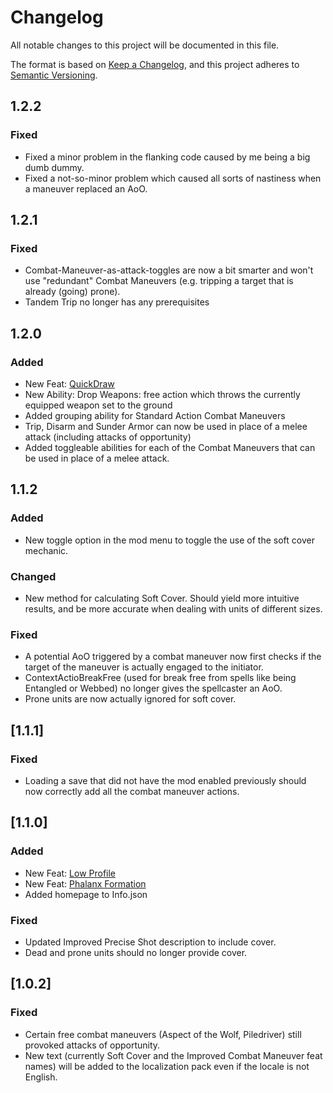 ﻿# Changelog
All notable changes to this project will be documented in this file.

The format is based on [Keep a Changelog](https://keepachangelog.com/en/1.0.0/),
and this project adheres to [Semantic Versioning](https://semver.org/spec/v2.0.0.html).

## 1.2.2

### Fixed
- Fixed a minor problem in the flanking code caused by me being a big dumb dummy.
- Fixed a not-so-minor problem which caused all sorts of nastiness when a maneuver replaced an AoO.

## 1.2.1

### Fixed
- Combat-Maneuver-as-attack-toggles are now a bit smarter and won't use "redundant" Combat Maneuvers (e.g. tripping a target that is already (going) prone).
- Tandem Trip no longer has any prerequisites

## 1.2.0

### Added
- New Feat: [QuickDraw](https://www.d20pfsrd.com/feats/combat-feats/quick-draw-combat/)
- New Ability: Drop Weapons: free action which throws the currently equipped weapon set to the ground
- Added grouping ability for Standard Action Combat Maneuvers
- Trip, Disarm and Sunder Armor can now be used in place of a melee attack (including attacks of opportunity)
- Added toggleable abilities for each of the Combat Maneuvers that can be used in place of a melee attack.

## 1.1.2

### Added
- New toggle option in the mod menu to toggle the use of the soft cover mechanic.

### Changed
- New method for calculating Soft Cover. Should yield more intuitive results, and be more accurate when dealing with units of different sizes.

### Fixed
- A potential AoO triggered by a combat maneuver now first checks if the target of the maneuver is actually engaged to the initiator.
- ContextActioBreakFree (used for break free from spells like being Entangled or Webbed) no longer gives the spellcaster an AoO.
- Prone units are now actually ignored for soft cover.

## [1.1.1]

### Fixed
- Loading a save that did not have the mod enabled previously should now correctly add all the combat maneuver actions.

## [1.1.0]

### Added
- New Feat: [Low Profile](https://www.d20pfsrd.com/feats/combat-feats/low-profile-combat/)
- New Feat: [Phalanx Formation](https://www.d20pfsrd.com/feats/combat-feats/phalanx-formation-combat/)
- Added homepage to Info.json
### Fixed
- Updated Improved Precise Shot description to include cover.
- Dead and prone units should no longer provide cover.

## [1.0.2]

### Fixed
- Certain free combat maneuvers (Aspect of the Wolf, Piledriver) still provoked attacks of opportunity.
- New text (currently Soft Cover and the Improved Combat Maneuver feat names) will be added to the localization pack even if the locale is not English.